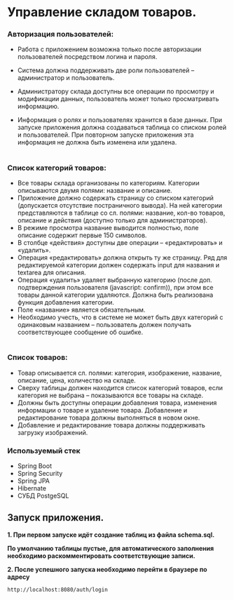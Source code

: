 # Управление складом товаров.
### Авторизация пользователей:

* Работа с приложением возможна только после авторизации пользователей посредством логина и пароля.

* Система должна поддерживать две роли пользователей – администратор и пользователь.

* Администратору склада доступны все операции по просмотру и модификации данных, пользователь может только просматривать информацию.

* Информация о ролях  и пользователях хранится в базе данных. При запуске приложения должна создаваться таблица со списком ролей и пользователей. При повторном запуске приложения эта информация не должна быть изменена или удалена.


#
### 	Список категорий товаров:

* Все товары склада организованы по категориям. Категории описываются двумя полями: название и описание. 
* Приложение должно содержать страницу со списком категорий (допускается отсутствие постраничного вывода). На ней категории представляются в таблице со сл. полями: название, кол-во товаров, описание и действия (доступно только для администраторов). 
* В режиме просмотра название выводится полностью, поле описание содержит первые 150 символов. 
* В столбце «действия» доступны две операции – «редактировать» и «удалить».
* Операция «редактировать» должна открыть ту же страницу. Ряд для редактируемой категории должен содержать input для названия и textarea для описания.
* Операция «удалить» удаляет выбранную категорию (после доп. подтверждения пользователя (javascript: confirm)), при этом все товары данной категории удаляются.
Должна быть реализована функция добавления категории.
* Поле «название» является обязательным.
* Необходимо учесть, что в системе не может быть двух категорий с одинаковым названием – пользователь должен получать соответствующее сообщение об ошибке.



#
### 	Список товаров:

* Товар описывается сл. полями: категория, изображение, название, описание, цена, количество на складе.
* Сверху таблицы должен находится список категорий товаров, если категория не выбрана – показываются все товары на складе.
* Должны быть доступны операции добавления товара, изменения информации о товаре и удаление товара. Добавление и редактирование товара должны выполняться в новом окне. 
* Добавление и редактирование товара должны поддерживать загрузку изображений.



### Используемый стек

* Spring Boot
* Spring Security
* Spring JPA
* Hibernate
* СУБД PostgeSQL


## Запуск приложения.

**1. При первом запуске идёт создание таблиц из файла schema.sql.**

**По умолчанию таблицы пустые, для автоматического заполнения необходимо раскомментировать соответствующие записи.** 

**2. После успешного запуска необходимо перейти в браузере по адресу**
```
http://localhost:8080/auth/login
```
